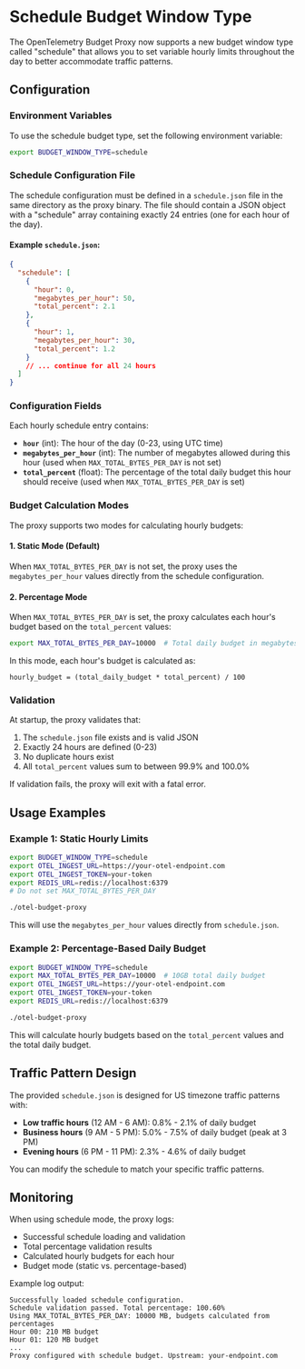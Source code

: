 # Schedule Budget Window Type

The OpenTelemetry Budget Proxy now supports a new budget window type called "schedule" that allows you to set variable hourly limits throughout the day to better accommodate traffic patterns.

## Configuration

### Environment Variables

To use the schedule budget type, set the following environment variable:

```bash
export BUDGET_WINDOW_TYPE=schedule
```

### Schedule Configuration File

The schedule configuration must be defined in a `schedule.json` file in the same directory as the proxy binary. The file should contain a JSON object with a "schedule" array containing exactly 24 entries (one for each hour of the day).

#### Example `schedule.json`:

```json
{
  "schedule": [
    {
      "hour": 0,
      "megabytes_per_hour": 50,
      "total_percent": 2.1
    },
    {
      "hour": 1,
      "megabytes_per_hour": 30,
      "total_percent": 1.2
    }
    // ... continue for all 24 hours
  ]
}
```

### Configuration Fields

Each hourly schedule entry contains:

- **`hour`** (int): The hour of the day (0-23, using UTC time)
- **`megabytes_per_hour`** (int): The number of megabytes allowed during this hour (used when `MAX_TOTAL_BYTES_PER_DAY` is not set)
- **`total_percent`** (float): The percentage of the total daily budget this hour should receive (used when `MAX_TOTAL_BYTES_PER_DAY` is set)

### Budget Calculation Modes

The proxy supports two modes for calculating hourly budgets:

#### 1. Static Mode (Default)

When `MAX_TOTAL_BYTES_PER_DAY` is not set, the proxy uses the `megabytes_per_hour` values directly from the schedule configuration.

#### 2. Percentage Mode

When `MAX_TOTAL_BYTES_PER_DAY` is set, the proxy calculates each hour's budget based on the `total_percent` values:

```bash
export MAX_TOTAL_BYTES_PER_DAY=10000  # Total daily budget in megabytes
```

In this mode, each hour's budget is calculated as:

```
hourly_budget = (total_daily_budget * total_percent) / 100
```

### Validation

At startup, the proxy validates that:

1. The `schedule.json` file exists and is valid JSON
2. Exactly 24 hours are defined (0-23)
3. No duplicate hours exist
4. All `total_percent` values sum to between 99.9% and 100.0%

If validation fails, the proxy will exit with a fatal error.

## Usage Examples

### Example 1: Static Hourly Limits

```bash
export BUDGET_WINDOW_TYPE=schedule
export OTEL_INGEST_URL=https://your-otel-endpoint.com
export OTEL_INGEST_TOKEN=your-token
export REDIS_URL=redis://localhost:6379
# Do not set MAX_TOTAL_BYTES_PER_DAY

./otel-budget-proxy
```

This will use the `megabytes_per_hour` values directly from `schedule.json`.

### Example 2: Percentage-Based Daily Budget

```bash
export BUDGET_WINDOW_TYPE=schedule
export MAX_TOTAL_BYTES_PER_DAY=10000  # 10GB total daily budget
export OTEL_INGEST_URL=https://your-otel-endpoint.com
export OTEL_INGEST_TOKEN=your-token
export REDIS_URL=redis://localhost:6379

./otel-budget-proxy
```

This will calculate hourly budgets based on the `total_percent` values and the total daily budget.

## Traffic Pattern Design

The provided `schedule.json` is designed for US timezone traffic patterns with:

- **Low traffic hours** (12 AM - 6 AM): 0.8% - 2.1% of daily budget
- **Business hours** (9 AM - 5 PM): 5.0% - 7.5% of daily budget (peak at 3 PM)
- **Evening hours** (6 PM - 11 PM): 2.3% - 4.6% of daily budget

You can modify the schedule to match your specific traffic patterns.

## Monitoring

When using schedule mode, the proxy logs:

- Successful schedule loading and validation
- Total percentage validation results
- Calculated hourly budgets for each hour
- Budget mode (static vs. percentage-based)

Example log output:

```
Successfully loaded schedule configuration.
Schedule validation passed. Total percentage: 100.60%
Using MAX_TOTAL_BYTES_PER_DAY: 10000 MB, budgets calculated from percentages
Hour 00: 210 MB budget
Hour 01: 120 MB budget
...
Proxy configured with schedule budget. Upstream: your-endpoint.com
```
